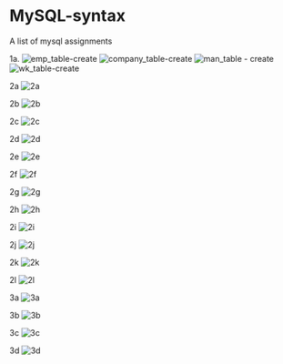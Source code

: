 # MySQL-syntax
A list of mysql assignments

1a.
![emp_table-create](https://user-images.githubusercontent.com/28438716/211144807-abbb867d-aab6-4325-996d-fa860da9a79d.png)
![company_table-create](https://user-images.githubusercontent.com/28438716/211144809-2ad6f5a3-2591-4d8c-b01e-054cfbad168a.png)
![man_table - create](https://user-images.githubusercontent.com/28438716/211144813-da637a4d-407f-4584-b738-6665f1395907.png)
![wk_table-create](https://user-images.githubusercontent.com/28438716/211144815-a820d330-ef9a-473c-a269-fdd462d0cf24.png)

2a
![2a](https://user-images.githubusercontent.com/28438716/211144819-f96ad279-2e5d-4ca5-82ce-42f0c415019e.png)

2b
![2b](https://user-images.githubusercontent.com/28438716/211144824-ffb27b1e-f655-444d-929d-cd5206be0f6f.png)

2c
![2c](https://user-images.githubusercontent.com/28438716/211144826-f3ea848e-4510-437c-8297-c673d61fb23f.png)

2d
![2d](https://user-images.githubusercontent.com/28438716/211144836-fdd46d6b-ed8d-4b68-9b41-52deb59d0c0e.png)

2e
![2e](https://user-images.githubusercontent.com/28438716/211144839-16abfdf8-2ea1-4be3-a9fb-edbd13ad76f7.png)

2f
![2f](https://user-images.githubusercontent.com/28438716/211144845-1e5cb91a-f1b7-406a-9c45-be5f0d943329.png)

2g
![2g](https://user-images.githubusercontent.com/28438716/211144851-99487e9c-f3b8-476b-9524-4b7654def80e.png)

2h
![2h](https://user-images.githubusercontent.com/28438716/211144888-76c365ce-835d-4679-9bf1-0f711aa67dfe.png)

2i
![2i](https://user-images.githubusercontent.com/28438716/211144892-d98cee0f-973f-4b21-ae74-243b27d79a67.png)

2j
![2j](https://user-images.githubusercontent.com/28438716/211144895-dda67953-a61b-4d5e-bda8-b614e4c94542.png)

2k
![2k](https://user-images.githubusercontent.com/28438716/211144901-93aa211c-7c3b-4104-aa9b-4c885d4c5fde.png)

2l
![2l](https://user-images.githubusercontent.com/28438716/211144904-c3a1cf4e-6b3d-4bc7-860f-e47ab8f5e992.png)

3a
![3a](https://user-images.githubusercontent.com/28438716/211144907-6cf0ce41-5766-433f-b7b1-1b9a551ed927.png)

3b
![3b](https://user-images.githubusercontent.com/28438716/211144908-2b2ae43b-d6f3-43d2-9d45-9b49f9b1f7fc.png)

3c
![3c](https://user-images.githubusercontent.com/28438716/211144911-fec9af3c-b66b-44cf-aa70-699f4c708bd2.png)

3d
![3d](https://user-images.githubusercontent.com/28438716/211144915-a8dcdb0e-10d5-439c-adda-3ae4643f91bc.png)

